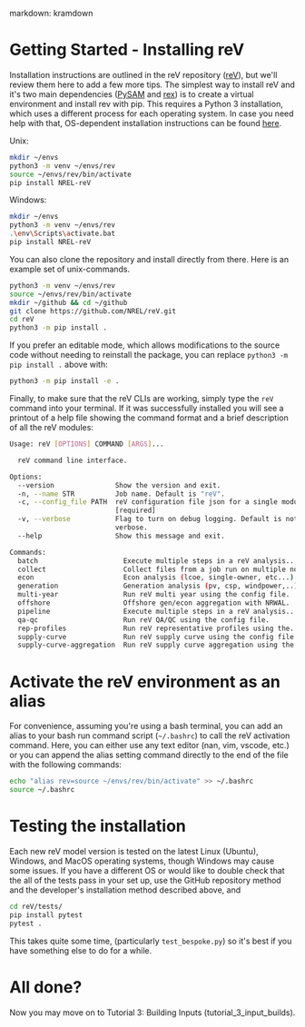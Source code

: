 markdown: kramdown
# Getting Started - Installing reV

Installation instructions are outlined in the reV repository ([reV](https://github.com/NREL/reV)), but we'll review them here to add a few more tips. The simplest way to install reV and it's two main dependencies ([PySAM](https://github.com/NREL/pysam) and [rex](https://github.com/NREL/rex)) is to create a virtual environment and install rev with pip. This requires a Python 3 installation, which uses a different process for each operating system. In case you need help with that, OS-dependent installation instructions can be found [here](https://wiki.python.org/moin/BeginnersGuide/Download).

Unix:
```bash
mkdir ~/envs
python3 -m venv ~/envs/rev
source ~/envs/rev/bin/activate
pip install NREL-reV
```

Windows:
```bash
mkdir ~/envs
python3 -m venv ~/envs/rev
.\env\Scripts\activate.bat
pip install NREL-reV
```

You can also clone the repository and install directly from there. Here is an example set of unix-commands.
```bash
python3 -m venv ~/envs/rev
source ~/envs/rev/bin/activate
mkdir ~/github && cd ~/github
git clone https://github.com/NREL/reV.git
cd reV
python3 -m pip install .
```

If you prefer an editable mode, which allows modifications to the source code without needing to reinstall the package, you can replace `python3 -m pip install .` above with: 

```bash
python3 -m pip install -e .
```

Finally, to make sure that the reV CLIs are working, simply type the ```reV``` command into your terminal. If it was successfully installed you will see a printout of a help file showing the command format and a brief description of all the reV modules:

```bash
Usage: reV [OPTIONS] COMMAND [ARGS]...

  reV command line interface.

Options:
  --version               Show the version and exit.
  -n, --name STR          Job name. Default is "reV".
  -c, --config_file PATH  reV configuration file json for a single module.
                          [required]
  -v, --verbose           Flag to turn on debug logging. Default is not
                          verbose.
  --help                  Show this message and exit.

Commands:
  batch                     Execute multiple steps in a reV analysis...
  collect                   Collect files from a job run on multiple nodes.
  econ                      Econ analysis (lcoe, single-owner, etc...).
  generation                Generation analysis (pv, csp, windpower,..).
  multi-year                Run reV multi year using the config file.
  offshore                  Offshore gen/econ aggregation with NRWAL.
  pipeline                  Execute multiple steps in a reV analysis...
  qa-qc                     Run reV QA/QC using the config file.
  rep-profiles              Run reV representative profiles using the...
  supply-curve              Run reV supply curve using the config file.
  supply-curve-aggregation  Run reV supply curve aggregation using the...
```

# Activate the reV environment as an alias

For convenience, assuming you're using a bash terminal, you can add an alias to your bash run command script (`~/.bashrc`) to call the reV activation command. Here, you can either use any text editor (nan, vim, vscode, etc.) or you can append the alias setting command directly to the end of the file with the following commands:

```bash
echo "alias rev=source ~/envs/rev/bin/activate" >> ~/.bashrc
source ~/.bashrc
```

# Testing the installation

Each new reV model version is tested on the latest Linux (Ubuntu), Windows, and MacOS operating systems, though Windows may cause some issues. If you have a different OS or would like to double check that the all of the tests pass in your set up, use the GitHub repository method and the developer's installation method described above, and 
```bash
cd reV/tests/
pip install pytest
pytest .
```
This takes quite some time, (particularly `test_bespoke.py`) so it's best if you have something else to do for a while.


# All done?
Now you may move on to Tutorial 3: Building Inputs (tutorial_3_input_builds).
